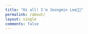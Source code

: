 ```yaml
---
title: "Hi all! I'm Jeongmin Lee👋🏻"
permalink: /about/
layout: single
comments: false
---
```


